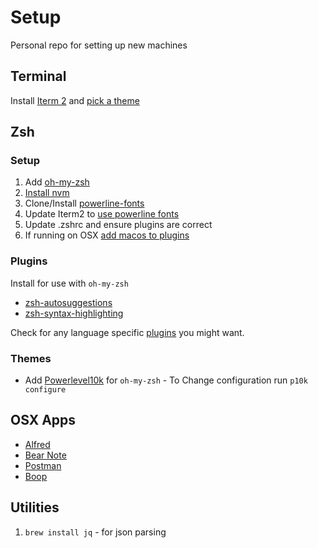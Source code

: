 # Setup
Personal repo for setting up new machines

## Terminal
Install [Iterm 2](https://iterm2.com) and [pick a theme](https://iterm2colorschemes.com/)

## Zsh

### Setup

1. Add [oh-my-zsh](https://ohmyz.sh/#install)
2. [Install nvm](https://tecadmin.net/install-nvm-macos-with-homebrew/)
3. Clone/Install [powerline-fonts](https://github.com/powerline/fonts)
4. Update Iterm2 to [use powerline fonts](https://stackoverflow.com/questions/42271657/oh-my-zsh-showing-weird-character-on-terminal)
5. Update .zshrc and ensure plugins are correct
6. If running on OSX [add macos to plugins](https://github.com/ohmyzsh/ohmyzsh/tree/master/plugins/macos)


### Plugins

Install for use with `oh-my-zsh`
   * [zsh-autosuggestions](https://github.com/zsh-users/zsh-autosuggestions/blob/master/INSTALL.md)
   * [zsh-syntax-highlighting](https://github.com/zsh-users/zsh-syntax-highlighting/blob/master/INSTALL.md)

Check for any language specific [plugins](https://github.com/ohmyzsh/ohmyzsh/wiki/Plugins) you might want.

### Themes
   * Add [Powerlevel10k](https://github.com/romkatv/powerlevel10k) for `oh-my-zsh` - To Change configuration run `p10k configure`

## OSX Apps
* [Alfred](https://www.alfredapp.com/)
* [Bear Note](https://bear.app/)
* [Postman](https://www.postman.com/)
* [Boop](https://github.com/IvanMathy/Boop)

## Utilities
1. `brew install jq` - for json parsing
